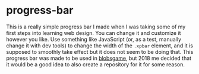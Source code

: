 # progress-bar
This is a really simple progress bar I made when I was taking some of my first steps into learning web design. You can change it and customize it however you like. Use something like JavaScript (or, as a test, manually change it with dev tools) to change the width of the `.xpbar` element, and it is supposed to smoothly take effect but it does not seem to be doing that. This progress bar was made to be used in [blobsgame](https://github.com/blobs-io/blobsgame), but 2018 me decided that it would be a good idea to also create a repository for it for some reason.